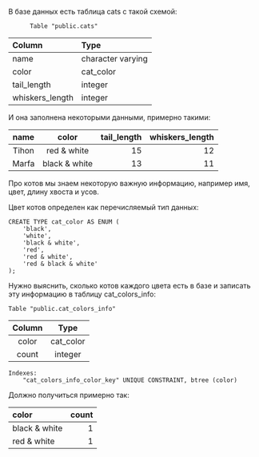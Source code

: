 В базе данных есть таблица cats с такой схемой:
          
          Table "public.cats" 
          
|     Column      |       Type        |
|:---             |:---               |
| name            | character varying |
| color           | cat_color         |
| tail_length     | integer           |
| whiskers_length | integer           | 

И она заполнена некоторыми данными, примерно такими:

| name  |     color     | tail_length | whiskers_length |
| :---: |     :---:     |         ---:|             ---:|
| Tihon | red & white   |          15 |              12 |
| Marfa | black & white |          13 |              11 |

Про котов мы знаем некоторую важную информацию, например имя, цвет, длину хвоста и усов.

Цвет котов определен как перечисляемый тип данных:
``` 
CREATE TYPE cat_color AS ENUM (
    'black',
    'white',
    'black & white',
    'red',
    'red & white',
    'red & black & white'
);
``` 
Нужно выяснить, сколько котов каждого цвета есть в базe и записать эту информацию в таблицу cat_colors_info:
```
Table "public.cat_colors_info"
```
                    
| Column |   Type    |
| :---:  |   :---:   |
| color  | cat_color |
| count  | integer   |
```
Indexes:
    "cat_colors_info_color_key" UNIQUE CONSTRAINT, btree (color)
```
Должно получиться примерно так:

|        color        | count |
|:---                 |   ---:|
| black & white       |    1  |
| red & white         |    1  |
